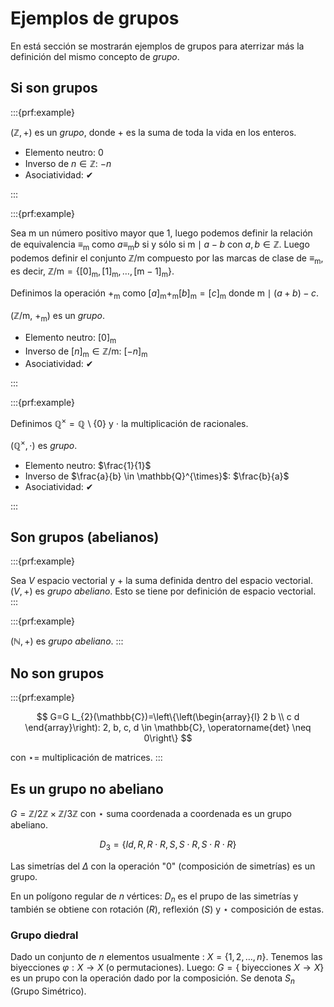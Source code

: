 # Ejemplos de grupos
En está sección se mostrarán ejemplos de grupos para aterrizar más la definición del mismo concepto de _grupo_. 
## Si son grupos

:::{prf:example}

$(\mathbb{Z},+)$ es un _grupo_, donde $+$ es la suma de toda la vida en los enteros. 

- Elemento neutro: $0$
- Inverso de $n \in \mathbb{Z}$: $-n$
- Asociatividad: ✔

:::

:::{prf:example}

Sea $\mathrm{m}$ un número positivo mayor que $1$, luego podemos definir la relación de equivalencia $\equiv_\mathrm{m}$ como $a \equiv_\mathrm{m} b$ si y sólo si $\mathrm{m} \mid a - b$ con $a, b \in \mathbb{Z}$. Luego podemos definir el conjunto $\mathbb{Z} / \mathrm{m}$ compuesto por las marcas de clase de $\equiv_\mathrm{m}$, es decir, $\mathbb{Z} / \mathrm{m} = \{ [0]_\mathrm{m}, [1]_\mathrm{m}, \ldots, [\mathrm{m} - 1]_\mathrm{m}\}$. 

Definimos la operación $+_\mathrm{m}$ como $[a]_\mathrm{m} +_\mathrm{m} [b]_\mathrm{m} = [c]_\mathrm{m}$ donde $\mathrm{m} \mid (a + b) - c$. 

$(\mathbb{Z} / \mathrm{m}$, $+_\mathrm{m})$ es un _grupo_.
- Elemento neutro: $[0]_\mathrm{m}$
- Inverso de $[n]_\mathrm{m} \in \mathbb{Z} / \mathrm{m}$: $[-n]_\mathrm{m}$
- Asociatividad: ✔

:::

:::{prf:example}

Definimos $\mathbb{Q}^{\times}=\mathbb{Q} \, \backslash \, \{0 \}$ y $\cdot$ la multiplicación de racionales.

$(\mathbb{Q}^{\times}, \cdot)$ es _grupo_.

- Elemento neutro: $\frac{1}{1}$
- Inverso de $\frac{a}{b} \in \mathbb{Q}^{\times}$: $\frac{b}{a}$
- Asociatividad: ✔

:::


## Son grupos (abelianos)

:::{prf:example}

Sea $V$ espacio vectorial y $+$ la suma definida dentro del espacio vectorial. $(V,+)$ es _grupo abeliano_. Esto se tiene por definición de espacio vectorial.
:::

:::{prf:example}

$(\mathbb{N},+)$ es _grupo abeliano_.
:::

## No son grupos

:::{prf:example}

$$
G=G L_{2}(\mathbb{C})=\left\{\left(\begin{array}{l}
2 b \\
c d
\end{array}\right): 2, b, c, d \in \mathbb{C}, \operatorname{det} \neq 0\right\}
$$

con $\star=$ multiplicación de matrices.
:::

## Es un grupo no abeliano
$G=\mathbb{Z} / 2 \mathbb{Z} \times \mathbb{Z} / 3 \mathbb{Z}$ con $\star$ suma coordenada a coordenada es un grupo abeliano. 

$$
D_{3}=\{I d, R, R \cdot R, S, S \cdot R, S \cdot R \cdot R\}
$$

Las simetrías del $\Delta$ con la operación "0" (composición de simetrías) es un grupo.

En un polígono regular de $n$ vértices:
$D_n$ es el prupo de las simetrías y también se obtiene con rotación $(R)$, reflexión $(S)$ y $\star$ composición de estas. 

### Grupo diedral
Dado un conjunto de $n$ elementos usualmente : $X=\{1,2, \ldots, n\}$. Tenemos las biyecciones $\varphi: X \longrightarrow X$ (o permutaciones). Luego: $G=\{$ biyecciones $X \rightarrow X\}$ es un prupo con la operación dado por la composición. Se denota $S_{n}$ (Grupo Simétrico).